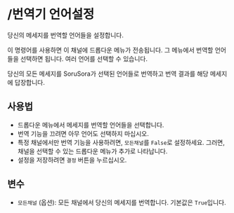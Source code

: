# /번역기 언어설정

당신의 메세지를 번역할 언어들을 설정합니다.

이 명령어를 사용하면 이 채널에 드롭다운 메뉴가 전송됩니다. 그 메뉴에서 번역할 언어들을 선택하면 됩니다. 여러 언어를 선택할 수 있습니다.

당신의 모든 메세지를 SoruSora가 선택된 언어들로 번역하고 번역 결과를 해당 메세지에 답장합니다.

## 사용법

* 드롭다운 메뉴에서 메세지를 번역할 언어들을 선택합니다.
* 번역 기능을 끄려면 아무 언어도 선택하지 마십시오.
* 특정 채널에서만 번역 기능을 사용하려면, `모든채널`를 `False`로 설정하세요. 그러면, 채널을 선택할 수 있는 드롭다운 메뉴가 추가로 나타납니다.
* 설정을 저장하려면 `결정` 버튼을 누르십시오.

## 변수

* `모든채널` (옵션): 모든 채널에서 당신의 메세지를 번역합니다. 기본값은 `True`입니다.
